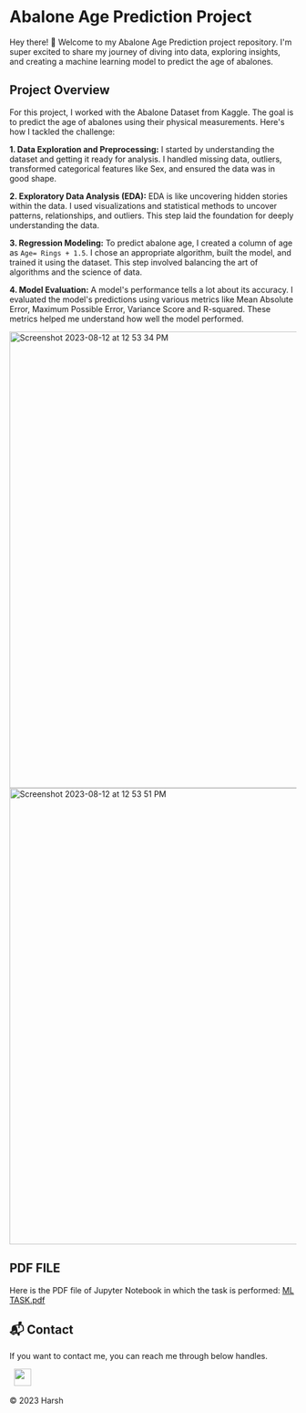 # Abalone Age Prediction Project
Hey there! 👋 Welcome to my Abalone Age Prediction project repository. I'm super excited to share my journey of diving into data, exploring insights, and creating a machine learning model to predict the age of abalones.

## Project Overview
For this project, I worked with the Abalone Dataset from Kaggle. The goal is to predict the age of abalones using their physical measurements. Here's how I tackled the challenge:

**1. Data Exploration and Preprocessing:** I started by understanding the dataset and getting it ready for analysis. I handled missing data, outliers, transformed categorical features like Sex, and ensured the data was in good shape.

**2. Exploratory Data Analysis (EDA):** EDA is like uncovering hidden stories within the data. I used visualizations and statistical methods to uncover patterns, relationships, and outliers. This step laid the foundation for deeply understanding the data.

**3. Regression Modeling:** To predict abalone age, I created a column of age as `Age= Rings + 1.5`. I chose an appropriate algorithm, built the model, and trained it using the dataset. This step involved balancing the art of algorithms and the science of data.

**4. Model Evaluation:** A model's performance tells a lot about its accuracy. I evaluated the model's predictions using various metrics like Mean Absolute Error, Maximum Possible Error, Variance Score and R-squared. These metrics helped me understand how well the model performed.

<img width="800" alt="Screenshot 2023-08-12 at 12 53 34 PM" src="https://github.com/harshk04/GDSC-TASK/assets/115946158/854f45a2-c2a0-4b1e-b660-6a20a7cab475">
<img width="800" alt="Screenshot 2023-08-12 at 12 53 51 PM" src="https://github.com/harshk04/GDSC-TASK/assets/115946158/afbc9500-3b4d-45b8-ac65-6238e4a64466">

## PDF FILE
Here is the PDF file of Jupyter Notebook in which the task is performed:
[ML TASK.pdf](https://github.com/harshk04/GDSC-TASK/files/12328018/ML.TASK.GDSC.pdf)


## 📬 Contact

If you want to contact me, you can reach me through below handles.

&nbsp;&nbsp;<a href="https://www.linkedin.com/in/harsh-kumawat-069bb324b/"><img src="https://www.felberpr.com/wp-content/uploads/linkedin-logo.png" width="30"></img></a>

© 2023 Harsh
